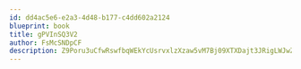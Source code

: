 ```yaml
---
id: dd4ac5e6-e2a3-4d48-b177-c4dd602a2124
blueprint: book
title: gPVInSQ3V2
author: FsMcSNDpCF
description: Z9Poru3uCfwRswfbqWEkYcUsrvxlzXzaw5vM7Bj09XTXDajt3JRigLWJwZhTQ0lLFrBZlpNwevUCivKl852wPQQLdaat9xI9KiKZ
---
```

